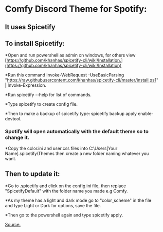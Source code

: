 # Comfy Discord Theme for Spotify:

## It uses Spicetify

## To install Spicetify:

*Open and run powershell as admin on windows, for others view [https://github.com/khanhas/spicetify-cli/wiki/Installation.](https://github.com/khanhas/spicetify-cli/wiki/Installation)

*Run this command Invoke-WebRequest -UseBasicParsing "https://raw.githubusercontent.com/khanhas/spicetify-cli/master/install.ps1" | Invoke-Expression.

*Run spicetify --help for list of commands.

*Type spicetify to create config file.

*Then to make a backup of spicetify type: spicetify backup apply enable-devtool.

### Spotify will open automatically with the default theme so to change it.

*Copy the color.ini and user.css files into C:\Users\[Your Name]\.spicetify\Themes then create a new folder naming whatever you want.

## Then to update it:

*Go to .spicetify and click on the config.ini file, then replace "SpicetifyDefault" with the folder name you made e.g Comfy.

*As my theme has a light and dark mode go to "color_scheme" in the file and type Light or Dark for options, save the file.

*Then go to the powershell again and type spicetify apply.

[Source.](https://www.muo.com/tag/customize-spotify-with-spicetify-themes/)

